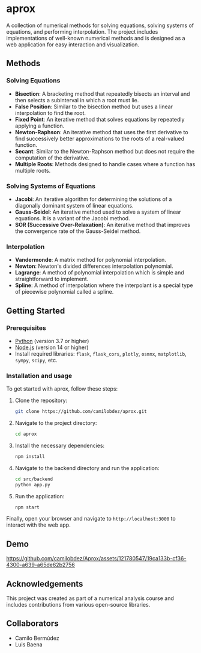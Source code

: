 # aprox

A collection of numerical methods for solving equations, solving systems of equations, and performing interpolation. The project includes implementations of well-known numerical methods and is designed as a web application for easy interaction and visualization.


## Methods

### Solving Equations
- **Bisection**: A bracketing method that repeatedly bisects an interval and then selects a subinterval in which a root must lie.
- **False Position**: Similar to the bisection method but uses a linear interpolation to find the root.
- **Fixed Point**: An iterative method that solves equations by repeatedly applying a function.
- **Newton-Raphson**: An iterative method that uses the first derivative to find successively better approximations to the roots of a real-valued function.
- **Secant**: Similar to the Newton-Raphson method but does not require the computation of the derivative.
- **Multiple Roots**: Methods designed to handle cases where a function has multiple roots.

### Solving Systems of Equations
- **Jacobi**: An iterative algorithm for determining the solutions of a diagonally dominant system of linear equations.
- **Gauss-Seidel**: An iterative method used to solve a system of linear equations. It is a variant of the Jacobi method.
- **SOR (Successive Over-Relaxation)**: An iterative method that improves the convergence rate of the Gauss-Seidel method.

### Interpolation
- **Vandermonde**: A matrix method for polynomial interpolation.
- **Newton**: Newton's divided differences interpolation polynomial.
- **Lagrange**: A method of polynomial interpolation which is simple and straightforward to implement.
- **Spline**: A method of interpolation where the interpolant is a special type of piecewise polynomial called a spline.


## Getting Started

### Prerequisites
- [Python](https://www.python.org/downloads/) (version 3.7 or higher)
- [Node.js](https://nodejs.org/en/download/) (version 14 or higher)
- Install required libraries: `flask`, `flask_cors`, `plotly`, `osmnx`, `matplotlib`, `sympy`, `scipy`, etc.

### Installation and usage

To get started with aprox, follow these steps:

1. Clone the repository:
    ```bash
    git clone https://github.com/camilobdez/aprox.git
    ```
2. Navigate to the project directory:
    ```bash
    cd aprox
    ```
3. Install the necessary dependencies:
    ```bash
    npm install
    ```
4. Navigate to the backend directory and run the application:
    ```bash
    cd src/backend
    python app.py
    ```
5. Run the application:
    ```bash
    npm start
    ```
Finally, open your browser and navigate to `http://localhost:3000` to interact with the web app.

## Demo
https://github.com/camilobdez/Aprox/assets/121780547/19ca133b-cf36-4300-a639-a65de62b2756

## Acknowledgements
This project was created as part of a numerical analysis course and includes contributions from various open-source libraries.

## Collaborators

- Camilo Bermúdez
- Luis Baena

